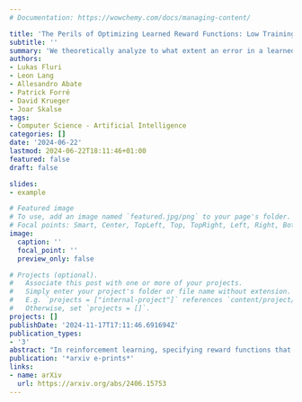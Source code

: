 ```yaml
---
# Documentation: https://wowchemy.com/docs/managing-content/

title: 'The Perils of Optimizing Learned Reward Functions: Low Training Error Does Not Guarantee Low Regret'
subtitle: ''
summary: 'We theoretically analyze to what extent an error in a learned reward function translates into regret of resulting policies'
authors:
- Lukas Fluri
- Leon Lang
- Allesandro Abate
- Patrick Forré
- David Krueger
- Joar Skalse
tags:
- Computer Science - Artificial Intelligence
categories: []
date: '2024-06-22'
lastmod: 2024-06-22T18:11:46+01:00
featured: false
draft: false

slides:
- example

# Featured image
# To use, add an image named `featured.jpg/png` to your page's folder.
# Focal points: Smart, Center, TopLeft, Top, TopRight, Left, Right, BottomLeft, Bottom, BottomRight.
image:
  caption: ''
  focal_point: ''
  preview_only: false

# Projects (optional).
#   Associate this post with one or more of your projects.
#   Simply enter your project's folder or file name without extension.
#   E.g. `projects = ["internal-project"]` references `content/project/deep-learning/index.md`.
#   Otherwise, set `projects = []`.
projects: []
publishDate: '2024-11-17T17:11:46.691694Z'
publication_types:
- '3'
abstract: "In reinforcement learning, specifying reward functions that capture the intended task can be very challenging. Reward learning aims to address this issue by learning the reward function. However, a learned reward model may have a low error on the training distribution, and yet subsequently produce a policy with large regret. We say that such a reward model has an error-regret mismatch. The main source of an error-regret mismatch is the distributional shift that commonly occurs during policy optimization. In this paper, we mathematically show that a sufficiently low expected test error of the reward model guarantees low worst-case regret, but that for any fixed expected test error, there exist realistic data distributions that allow for error-regret mismatch to occur. We then show that similar problems persist even when using policy regularization techniques, commonly employed in methods such as RLHF. Our theoretical results highlight the importance of developing new ways to measure the quality of learned reward models."
publication: '*arxiv e-prints*'
links:
- name: arXiv
  url: https://arxiv.org/abs/2406.15753
---
```

